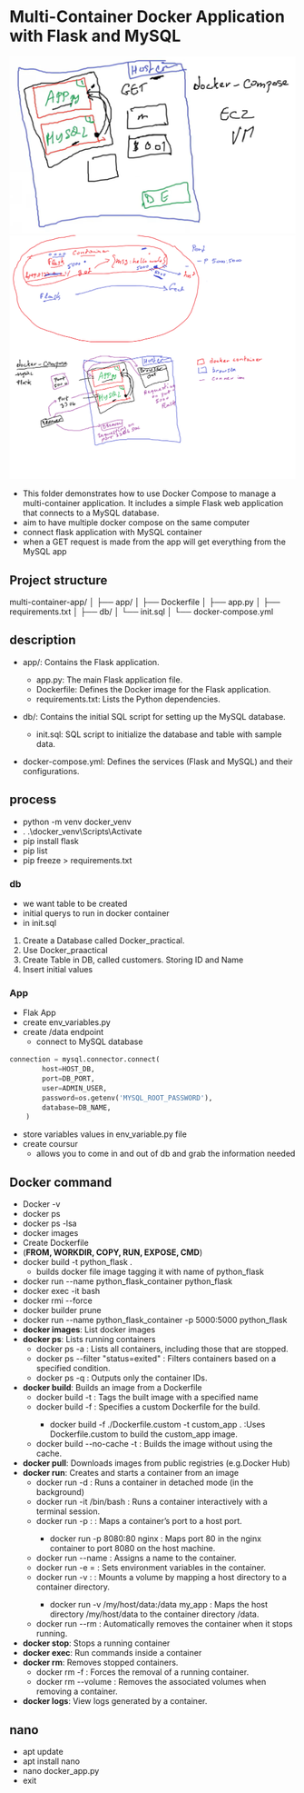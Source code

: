 # Multi-Container Docker Application with Flask and MySQL

![outcome](project_images/image.png)
![Docker Compose](project_images/image-1.png)

- This folder demonstrates how to use Docker Compose to manage a multi-container application. It includes a simple Flask web application that connects to a MySQL database.
- aim to have multiple docker compose on the same computer
- connect flask application with MySQL container
- when a GET request is made from the app will get everything from the MySQL app

## Project structure

multi-container-app/
│
├── app/
│   ├── Dockerfile
│   ├── app.py
│   ├── requirements.txt
│
├── db/
│   └── init.sql
│
└── docker-compose.yml

## description

- app/: Contains the Flask application.
  - app.py: The main Flask application file.
  - Dockerfile: Defines the Docker image for the Flask application.
  - requirements.txt: Lists the Python dependencies.

- db/: Contains the initial SQL script for setting up the MySQL database.
  - init.sql: SQL script to initialize the database and table with sample data.

- docker-compose.yml: Defines the services (Flask and MySQL) and their configurations.

## process

- python -m venv docker_venv
- . .\docker_venv\Scripts\Activate
- pip install flask
- pip list
- pip freeze > requirements.txt

### db

- we want table to be created
- initial querys to run in docker container
- in init.sql

1. Create a Database called Docker_practical.
2. Use Docker_praactical
3. Create Table in DB, called customers. Storing ID and Name
4. Insert initial values

### App

- Flak App
- create env_variables.py
- create /data endpoint
  - connect to MySQL database

```py
connection = mysql.connector.connect(
        host=HOST_DB,
        port=DB_PORT,
        user=ADMIN_USER,
        password=os.getenv('MYSQL_ROOT_PASSWORD'),
        database=DB_NAME,
    )
```

- store variables values in env_variable.py file
- create coursur
  - allows you to come in and out of db and grab the information needed

## Docker command

- Docker -v
- docker ps
- docker ps -lsa
- docker images
- Create Dockerfile
- (**FROM, WORKDIR, COPY, RUN, EXPOSE, CMD**)
- docker build -t python_flask .
  - builds docker file image tagging it with name of python_flask
- docker run --name python_flask_container python_flask
- docker exec -it <id> bash
- docker rmi <id> --force
- docker builder prune
- docker run --name python_flask_container -p 5000:5000 python_flask
- **docker images**: List docker images
- **docker ps**: Lists running containers
  - docker ps -a : Lists all containers, including those that are stopped.
  - docker ps --filter "status=exited" : Filters containers based on a specified condition.
  - docker ps -q : Outputs only the container IDs.
- **docker build**: Builds an image from a Dockerfile
  - docker build -t <image-name> <path-to-dockerfile> : Tags the built image with a specified name
  - docker build -f <dockerfile-path> <context-path> : Specifies a custom Dockerfile for the build.
    - docker build -f ./Dockerfile.custom -t custom_app . :Uses Dockerfile.custom to build the custom_app image.
  - docker build --no-cache -t <image-name> <path-to-dockerfile> : Builds the image without using the cache.
- **docker pull**: Downloads images from public registries (e.g.Docker Hub)
- **docker run**: Creates and starts a container from an image
  - docker run -d <image-name> : Runs a container in detached mode (in the background)
  - docker run -it <image-name> /bin/bash : Runs a container interactively with a terminal session.
  - docker run -p <host-port>:<container-port> <image-name> : Maps a container’s port to a host port.
    - docker run -p 8080:80 nginx : Maps port 80 in the nginx container to port 8080 on the host machine.
  - docker run --name <container-name> <image-name> : Assigns a name to the container.
  - docker run -e <key>=<value> <image-name>: Sets environment variables in the container.
  - docker run -v <host-path>:<container-path> <image-name> : Mounts a volume by mapping a host directory to a container directory.
    - docker run -v /my/host/data:/data my_app : Maps the host directory /my/host/data to the container directory /data.
  - docker run --rm <image-name> : Automatically removes the container when it stops running.
- **docker stop**: Stops a running container
- **docker exec**: Run commands inside a container
- **docker rm**: Removes stopped containers.
  - docker rm -f <container-id> : Forces the removal of a running container.
  - docker rm --volume <container-id> : Removes the associated volumes when removing a container.
- **docker logs**: View logs generated by a container.

## nano

- apt update
- apt install nano
- nano docker_app.py
- exit